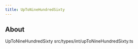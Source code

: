 ```yaml
---
title: UpToNineHundredSixty
---
```


## About

UpToNineHundredSixty src/types/int/upToNineHundredSixty.ts

